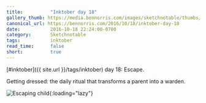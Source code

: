 ```yaml
---
title:          "Inktober day 18"
gallery_thumb: https://media.bennorris.com/images/sketchnotable/thumbs/inktober-day-18.jpg
canonical_url: https://bennorris.com/2016/10/18/inktober-day-18
date:           2016-10-18 22:24:00-0700
category:       Sketchnotable
tags:           inktober
read_time:      false
short:          true
---
```

[#inktober]({{ site.url }}/tags/inktober) day 18: Escape.

Getting dressed: the daily ritual that transforms a parent into a warden.

![Escaping child](https://media.bennorris.com/images/sketchnotable/inktober-2016/inktober-day-18.jpg){:loading="lazy"}
